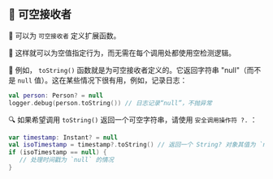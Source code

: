 ## 🌟 可空接收者

🔧 可以为 `可空接收者` 定义扩展函数。

🚀 这样就可以为空值指定行为，而无需在每个调用处都使用空检测逻辑。

🌈 例如， `toString()` 函数就是为可空接收者定义的。它返回字符串 "null"（而不是 `null` 值）。这在某些情况下很有用，例如，记录日志：

```kotlin
val person: Person? = null
logger.debug(person.toString()) // 日志记录“null”，不抛异常
```

🔍 如果希望调用 `toString()` 返回一个可空字符串，请使用 `安全调用操作符 ?.` ：

```kotlin
var timestamp: Instant? = null
val isoTimestamp = timestamp?.toString() // 返回一个 String? 对象其值为 `null`
if (isoTimestamp == null) {
   // 处理时间戳为 `null` 的情况
}
```